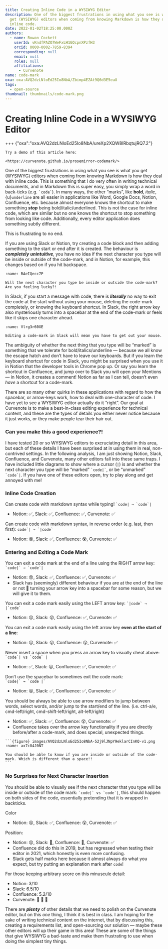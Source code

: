 ```yaml
---
title: Creating Inline Code in a WYSIWYG Editor
description: One of the biggest frustrations in using what you see is what you
  get (WYSIWYG) editors when coming from knowing Markdown is how they deal with
  inline code.
date: 2022-01-02T18:25:00.000Z
authors:
  - name: Rowan Cockett
    userId: vKndfPAZO7WeFxLH1GQcpnXPzfH3
    orcid: 0000-0002-7859-8394
    corresponding: null
    email: null
    roles: null
    affiliations:
      - Curvenote
name: code-mark
oxa: oxa:AVQ2dzLNloEd25Io8NbA/Zbimp4EZAt9Q6d3E5eaU
tags:
  - open-source
thumbnail: thumbnails/code-mark.png
---
```


# Creating Inline Code in a WYSIWYG Editor

+++ {"oxa":"oxa:AVQ2dzLNloEd25Io8NbA/ureXp2XQW8IRbqtujRQ7.2"}

```{important}
Try a demo of this article here:

<https://curvenote.github.io/prosemirror-codemark/>

```

One of the biggest frustrations in using what you see is what you get (WYSIWYG) editors when coming from knowing Markdown is how they deal with inline code. This is something that I do very often in writing technical documents, and in Markdown this is super easy, you simply wrap a word in back-ticks (e.g. `` `code` ``). In many ways, the other “marks”, like **bold**, _italic_, {u}`underline` are all easier in applications like Word, Google Docs, Notion, Confluence, etc. because almost everyone knows the shortcut to make something **_stop_** being bold/italic/underlined. This is not the case for inline code, which are similar but no one knows the shortcut to stop something from looking like code. Additionally, every editor application does something subtly different.

This is frustrating to no end.

If you are using Slack or Notion, try creating a code block and then adding something to the start or end after it is created. The behaviour is **_completely_** **_unintuitive_**, you have no idea if the next character you type will be inside or outside of the code-mark, and in Notion, for example, this changes based on if you hit backspace.

```{figure} images/AVQ2dzLNloEd25Io8NbA-kyfA2zoorzdQ86lQcWXd-v1.mp4
:name: BAeIQecc7P

Will the next character you type be inside or outside the code-mark? Are you feeling lucky?!
```

In Slack, if you start a message with code, there is **_literally_** no way to exit the code at the start without using your mouse, deleting the code-mark completely, or knowing the keyboard shortcut. In Slack, the right arrow key also mysteriously turns into a spacebar at the end of the code-mark or feels like it skips one character ahead.

```{figure} images/AVQ2dzLNloEd25Io8NbA-o7qfguj5MicBmAYHpHV2-v1.mp4
:name: Vlrg3r60XE

Editing a code-mark in Slack will mean you have to get out your mouse.
```

The ambiguity of whether the next thing that you type will be “marked” is something that we tolerate for bold/italics/underline — because we all know the escape hatch and don’t have to leave our keyboards. But if you learn the keyboard shortcut for code in Slack, you might be surprised when you use it in Notion that the developer tools in Chrome pop up. Or say you learn the shortcut in Confluence, and jump over to Slack you will open your Mentions — in Notion, it creates a comment! Notion as far as I can tell, doesn’t even _have_ a shortcut for a code-mark.

There are so many other quirks in these applications with regard to how the spacebar, or arrow-keys work, how to deal with one-character of code. I have yet to see a WYSIWYG editor actually do it “right”. Our goal at Curvenote is to make a best-in-class editing experience for technical content, and these are the types of details you either never notice because it just works, or they make people tear their hair out.

### Can you make this a good experience?!

I have tested 20 or so WYSIWYG editors to excruciating detail in this area, but each of these details I have been surprised at in using them in real, non-contrived settings. In the following analysis, I am just showing Notion, Slack, Confluence, and Curvenote, many other editors fall into these same traps. I have included little diagrams to show where a cursor (`|`) is and whether the next character you type will be “marked” `` `code|` ``, or be “unmarked” `` `code`| ``. If you have one of these editors open, try to play along and get annoyed with me!

### Inline Code Creation

Can create code with markdown syntax while typing! `` `code| → `code`| ``

- Notion: ✅, Slack: ✅, Confluence: ✅, Curvenote: ✅

Can create code with markdown syntax, in reverse order (e.g. last, then first): `` code`| → `|code` ``

- Notion: 😵, Slack: ✅, Confluence: 😵, Curvenote: ✅

### Entering and Exiting a Code Mark

You can exit a code mark at the end of a line using the RIGHT arrow key: `` `code|` → `code`| ``

- Notion: 😵, Slack: ✅, Confluence: ✅, Curvenote: ✅
- Slack has (seemingly) different behaviour if you are at the end of the line or not 🙁 turning your arrow key into a spacebar for some reason, but we will give it to them.

You can exit a code mark easily using the LEFT arrow key: `` `|code` → |`code` ``

- Notion: 😵, Slack: 😵, Confluence: ✅, Curvenote: ✅

You can exit a code mark easily using the left arrow key **even at the start of a line**:

- Notion: 😵, Slack: 😵, Confluence: 😵, Curvenote: ✅

Never insert a space when you press an arrow key to visually cheat above: `` `code`| vs `code` | ``

- Notion: ✅, Slack: 😵, Confluence: ✅, Curvenote: ✅

Don’t use the spacebar to sometimes exit the code mark:\
`` `code|` → `code |` ``

- Notion: 😵, Slack: ✅, Confluence: ✅, Curvenote: ✅

You should be always be able to use arrow modifiers to jump between words, select words, and/or jump to the start/end of the line. (i.e. ctrl-a/e, cmd-left/right, cmd-shift-left/right, alt-left/right)

- Notion: ✅, Slack: ✅, Confluence: 😵, Curvenote: ✅
- Confluence takes over the arrow key functionality if you are directly before/after a code-mark, and does special, unexpected things.

````{margin}
```{figure} images/AVQ2dzLNloEd25Io8NbA-52j9lJNpY9eklarCInKQ-v1.png
:name: ax7c84J0NT

You should be able to know if you are inside or outside of the code-mark. Which is different than a space!!
```

````

### No Surprises for Next Character Insertion

You should be able to visually see if the next character that you type will be inside or outside of the code mark: `` `code|` vs `code`| ``, this should happen on both sides of the code, essentially pretending that it is wrapped in backticks.

Color

- Notion: 😵, Slack: ✅, Confluence: 😵, Curvenote: ✅

Position:

- Notion: 😵, Slack: 🤔, Confluence: 🤔, Curvenote: ✅
- Confluence did do this in 2019, but has regressed when testing their editor in 2021, which honestly is even more confusing.
- Slack gets half marks here because it almost always do what you expect, but try putting an explanation mark after `code`!

For those keeping arbitrary score on this minuscule detail:

- Notion: 3/10
- Slack: 6.5/10
- Confluence: 5.2/10
- Curvenote: 💯 🎉 🥳

There are **_plenty_** of other details that we need to polish on the Curvenote editor, but on this _one_ thing, I think it is best in class. I am hoping for the sake of writing technical content on the internet, that by discussing this, creating a requirements list, and open-sourcing our solution — maybe these other editors will up their game in this area! These are some of the things that give WYSIWYG a bad-taste and make them frustrating to use when doing the simplest tiny things.

